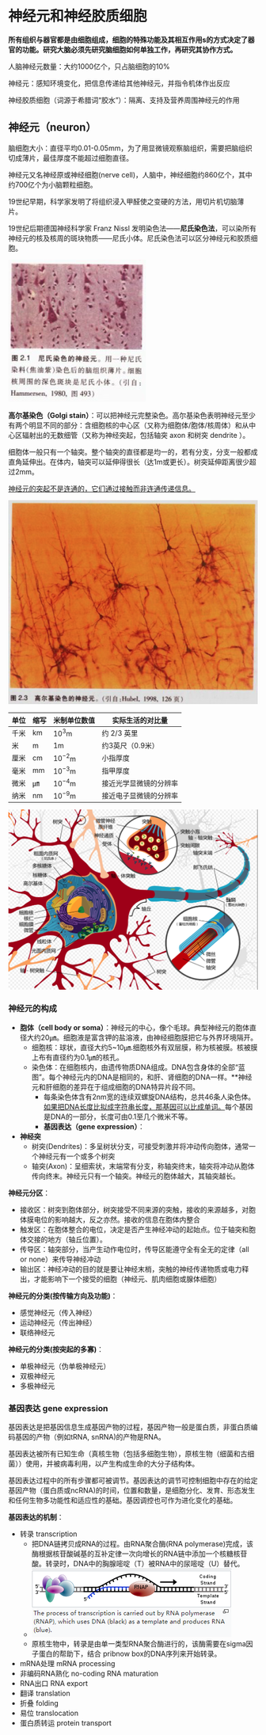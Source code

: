 <head>
    <script src="https://cdn.mathjax.org/mathjax/latest/MathJax.js?config=TeX-AMS-MML_HTMLorMML" type="text/javascript"></script>
    <script type="text/x-mathjax-config">
        MathJax.Hub.Config({
            tex2jax: {
            skipTags: ['script', 'noscript', 'style', 'textarea', 'pre'],
            inlineMath: [['$','$']]
            }
        });
    </script>
      <script src="https://unpkg.com/mermaid@8.0.0/dist/mermaid.min.js"></script>
      <script>mermaid.initialize({startOnLoad:true});</script>
</head>

# 神经元和神经胶质细胞

**所有组织与器官都是由细胞组成，细胞的特殊功能及其相互作用s的方式决定了器官的功能。研究大脑必须先研究脑细胞如何单独工作，再研究其协作方式。**

人脑神经元数量：大约1000亿个，只占脑细胞的10%

神经元：感知环境变化，把信息传递给其他神经元，并指令机体作出反应

神经胶质细胞（词源于希腊词“胶水”）：隔离、支持及营养周围神经元的作用

## 神经元（neuron）

脑细胞大小：直径平均0.01-0.05mm，为了用显微镜观察脑组织，需要把脑组织切成薄片，最佳厚度不能超过细胞直径。

神经元又名神经原或神经细胞(nerve cell)，人脑中，神经细胞约860亿个，其中约700亿个为小脑颗粒细胞。

19世纪早期，科学家发明了将组织浸入甲醛使之变硬的方法，用切片机切脑薄片。

19世纪后期德国神经科学家 Franz Nissl 发明染色法——**尼氏染色法**，可以染所有神经元的核及核周的斑块物质——尼氏小体。尼氏染色法可以区分神经元和胶质细胞。

![image-20200415122026454](chapter1.assets/image-20200415122026454.png)

**高尔基染色（Golgi stain）**：可以把神经元完整染色。高尔基染色表明神经元至少有两个明显不同的部分：含细胞核的中心区（又称为细胞体/胞体/核周体）和从中心区辐射出的无数细管（又称为神经突起，包括轴突 axon 和树突 dendrite ）。

细胞体一般只有一个轴突。整个轴突的直径都是均一的，若有分支，分支一般都成直角延伸出。在体内，轴突可以延伸得很长（达1m或更长）。树突延伸距离很少超过2mm。

<u>神经元的突起不是连通的，它们通过接触而非连通传递信息。</u>

![image-20200415122422080](chapter1.assets/image-20200415122422080.png)

| 单位 | 缩写 | 米制单位数值 | 实际生活的对比量       |
| ---- | ---- | ------------ | ---------------------- |
| 千米 | km   | $10^3$m      | 约 2/3 英里            |
| 米   | m    | 1m           | 约3英尺（0.9米）       |
| 厘米 | cm   | $10^{-2}$m   | 小指厚度               |
| 毫米 | mm   | $10^{-3}$m   | 指甲厚度               |
| 微米 | ㎛   | $10^{-4}$m   | 接近光学显微镜的分辨率 |
| 纳米 | nm   | $10^{-9}$m   | 接近电子显微镜的分辨率 |

![image-20200415170841567](chapter1.assets/image-20200415170841567.png)

### 神经元的构成

- **胞体（cell body or soma）**：神经元的中心，像个毛球。典型神经元的胞体直径大约20㎛。细胞液是富含钾的盐溶液，由神经细胞膜把它与外界环境隔开。
  - 细胞核：球状，直径大约5~10㎛.细胞核外有双层膜，称为核被膜。核被膜上布有直径约为0.1㎛的核孔。
  - 染色体：在细胞核内，由遗传物质DNA组成。DNA包含身体的全部“蓝图”。每个神经元内的DNA是相同的，和肝、肾细胞的DNA一样。**神经元和肝细胞的差异在于组成细胞的DNA特异片段不同。
    - 每条染色体含有2nm宽的连续双螺旋DNA结构，总共46条人染色体。<u>如果把DNA长度比拟成字符串长度，那基因可以比成单词。</u>每个基因是DNA的一部分，长度可由0.1至几个微米不等。
    - **基因表达（gene expression）**：
- **神经突**
  - 树突(Dendrites)：多呈树状分支，可接受刺激并将冲动传向胞体，通常一个神经元有一个或多个树突
  - 轴突(Axon)：呈细索状，末端常有分支，称轴突终末，轴突将冲动从胞体传向终末。神经元只有一个轴突。神经元的胞体越大，其轴突越长。

**神经元分区**：

- 接收区：树突到胞体部分，树突接受不同来源的突触，接收的来源越多，对胞体膜电位的影响越大，反之亦然。接收的信息在胞体内整合
- 触发区：在胞体整合的电位，决定是否产生神经冲动的起始点。位于轴突和胞体交接的地方（轴丘位置）。
- 传导区：轴突部分，当产生动作电位时，传导区能遵守全有全无的定律（all or none）来传导神经冲动
- 输出区：神经冲动的目的就是要让神经末梢，突触的神经传递物质或电力释出，才能影响下一个接受的细胞（神经元、肌肉细胞或腺体细胞）

**神经元的分类(按传输方向及功能)**：

- 感觉神经元（传入神经）
- 运动神经元（传出神经）
- 联络神经元

**神经元的分类(按突起的多寡)**：

- 单极神经元（伪单极神经元）
- 双极神经元
- 多极神经元

### 基因表达 gene expression

基因表达是把基因信息生成基因产物的过程，基因产物一般是蛋白质，非蛋白质编码基因的产物（例如tRNA, snRNA)的产物是RNA。

基因表达被所有已知生命（真核生物（包括多细胞生物），原核生物（细菌和古细菌））使用，并被病毒利用，以产生构成生命的大分子结构体。

基因表达过程中的所有步骤都可被调节。基因表达的调节可控制细胞中存在的给定基因产物（蛋白质或ncRNA)的时间，位置和数量，是细胞分化、发育、形态发生和任何生物多功能性和适应性的基础。基因调控也可作为进化变化的基础。

**基因表达的机制**：

- 转录 transcription
  - 把DNA链拷贝成RNA的过程。由RNA聚合酶(RNA polymerase)完成，该酶根据核苷酸碱基的互补定律一次向增长的RNA链中添加一个核糖核苷酸。转录时，DNA中的胸腺嘧啶（T）被RNA中的尿嘧啶（U）替代。
  - ![image-20200416171333684](chapter1.assets/image-20200416171333684.png)
  - 原核生物中，转录是由单一类型RNA聚合酶进行的，该酶需要在sigma因子蛋白的帮助下，结合 pribnow box的DNA序列来开始转录。
- mRNA处理 mRNA processing
- 非编码RNA熟化  no-coding RNA maturation
- RNA出口 RNA export
- 翻译 translation
- 折叠 folding
- 易位 translocation
- 蛋白质转运 protein transport


